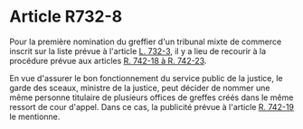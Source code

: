 # Article R732-8

<p>Pour la première nomination du greffier d'un tribunal mixte de commerce inscrit sur la liste prévue à l'article <a href='/code-de-commerce/partie-legislative/livre-vii-des-juridictions-commerciales-et-de-lorganisation-du-commerce/titre-iii-des-juridictions-commerciales-particulieres/chapitre-ii-des-dispositions-applicables-aux-departements-et-regions-doutre-mer/l732-3.md'>L. 732-3</a>, il y a lieu de recourir à la procédure prévue aux articles <a href='/affichCodeArticle.do?cidTexte=LEGITEXT000005634379&idArticle=LEGIARTI000038203282&dateTexte=&categorieLien=id' title='Code de commerce - art. R742-18 (V)'>R. 742-18 à R. 742-23</a>. </p><p>En vue d'assurer le bon fonctionnement du service public de la justice, le garde des sceaux, ministre de la justice, peut décider de nommer une même personne titulaire de plusieurs offices de greffes créés dans le même ressort de cour d'appel. Dans ce cas, la publicité prévue à l'article <a href='/affichCodeArticle.do?cidTexte=LEGITEXT000005634379&idArticle=LEGIARTI000038203294&dateTexte=&categorieLien=id' title='Code de commerce - art. R742-19 (V)'>R. 742-19</a> le mentionne.</p>